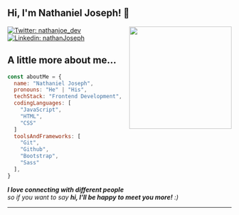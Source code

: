 <h2> Hi, I'm Nathaniel Joseph! 👋</h2>
<img align='right' src="https://avatars.githubusercontent.com/u/132194342?v=4" width="230">
<!-- <p><em>Software Enginner at <a href="https://nou.edu.ng/">National Open University of Nigeria</a></br></em></p> -->

[![Twitter: nathanjoe_dev](https://img.shields.io/twitter/follow/nathanjoe_dev?style=social)](https://twitter.com/nathanjoe_dev)
[![Linkedin: nathanJoseph](https://img.shields.io/badge/-NathanJoseph-blue?style=flat-square&logo=Linkedin&logoColor=white&link=https://www.linkedin.com/in/nathan-joseph-91790a274/)](https://www.linkedin.com/in/nathan-joseph-91790a274/)


## A little more about me...  

```javascript
const aboutMe = {
  name: "Nathaniel Joseph",
  pronouns: "He" | "His",
  techStack: "Frontend Development",
  codingLanguages: [
    "JavaScript",
    "HTML",
    "CSS"
  ]
  toolsAndFrameworks: [
    "Git",
    "Github",
    "Bootstrap",
    "Sass"
  ],
}
```

<em><b>I love connecting with different people</b> <br /> so if you want to say <b>hi, I'll be happy to meet you more!</b> :)</em>

---
